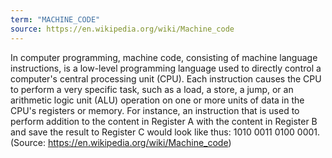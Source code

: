 ```yaml
---
term: "MACHINE_CODE"
source: https://en.wikipedia.org/wiki/Machine_code
---
```


In computer programming, machine code, consisting of machine language instructions, is a low-level programming language used to directly control a computer's central processing unit (CPU). Each instruction causes the CPU to perform a very specific task, such as a load, a store, a jump, or an arithmetic logic unit (ALU) operation on one or more units of data in the CPU's registers or memory.
For instance, an instruction that is used to perform addition to the content in Register A with the content in Register B and save the result to Register C would look like thus: 1010 0011 0100 0001. (Source: https://en.wikipedia.org/wiki/Machine_code)
